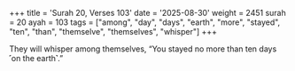 +++
title = 'Surah 20, Verses 103'
date = '2025-08-30'
weight = 2451
surah = 20
ayah = 103
tags = ["among", "day", "days", "earth", "more", "stayed", "ten", "than", "themselve", "themselves", "whisper"]
+++

They will whisper among themselves, “You stayed no more than ten days ˹on the earth˺.”